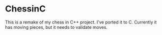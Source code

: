 # ChessinC
This is a remake of my chess in C++ project. I've ported it to C. Currently it has moving pieces, but it needs to validate moves. 
